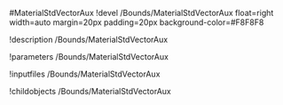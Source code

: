 <!-- MOOSE Object Documentation Stub: Remove this when content is added. -->
#MaterialStdVectorAux
!devel /Bounds/MaterialStdVectorAux float=right width=auto margin=20px padding=20px background-color=#F8F8F8

!description /Bounds/MaterialStdVectorAux

!parameters /Bounds/MaterialStdVectorAux

!inputfiles /Bounds/MaterialStdVectorAux

!childobjects /Bounds/MaterialStdVectorAux
